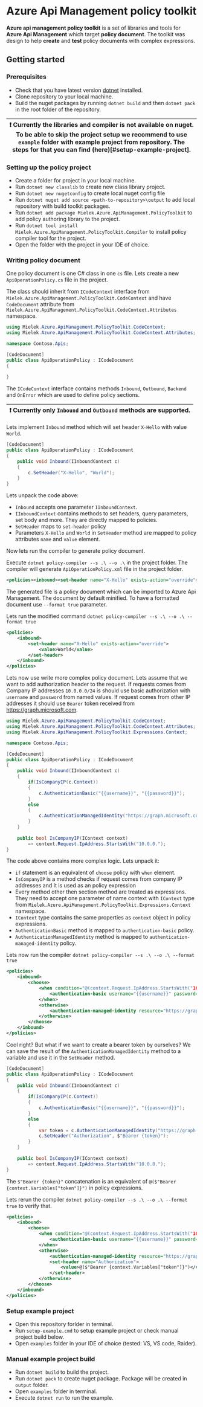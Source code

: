 # Azure Api Management policy toolkit

**Azure api management policy toolkit** is a set of libraries and tools for **Azure Api Management** which target **policy document**. The toolkit was design to help **create** and **test** policy documents with complex expressions.

## Getting started

### Prerequisites

* Check that you have latest version [dotnet](https://dotnet.microsoft.com/download) installed.
* Clone repository to your local machine.
* Build the nuget packages by running `dotnet build` and then `dotnet pack` in the root folder of the repository.

| :exclamation: Currently the libraries and compiler is not available on nuget. To be able to skip the project setup we recommend to use `example` folder with example project from repository. The steps for that you can find (here)[#setup-example-project]. |
|---------------------------------------------------------------------------------------------------------------------------------------------------------------------------------------------------------------------------------------------------------------|

### Setting up the policy project

* Create a folder for project in your local machine.
* Run `dotnet new classlib` to create new class library project.
* Run `dotnet new nugetconfig` to create local nuget config file
* Run `dotnet nuget add source <path-to-repository>\output` to add local repository with build toolkit packages.
* Run `dotnet add package Mielek.Azure.ApiManagement.PolicyToolkit` to add policy authoring library to the project.
* Run `dotnet tool install Mielek.Azure.ApiManagement.PolicyToolkit.Compiler` to install policy compiler tool for the project.
* Open the folder with the project in your IDE of choice.

### Writing policy document

One policy document is one C# class in one `cs` file. Lets create a new `ApiOperationPolicy.cs` file in the project.

The class should inherit from `ICodeContext` interface from `Mielek.Azure.ApiManagement.PolicyToolkit.CodeContext` and have `CodeDocument` attribute from `Mielek.Azure.ApiManagement.PolicyToolkit.CodeContext.Attributes` namespace.

```csharp
using Mielek.Azure.ApiManagement.PolicyToolkit.CodeContext;
using Mielek.Azure.ApiManagement.PolicyToolkit.CodeContext.Attributes;

namespace Contoso.Apis;

[CodeDocument]
public class ApiOperationPolicy : ICodeDocument
{
    
}
```

The `ICodeContext` interface contains methods `Inbound`, `Outbound`, `Backend` and `OnError` which are used to define policy sections.

| :exclamation: Currently only `Inbound` and `Outbound` methods are supported. |
|------------------------------------------------------------------------------|

Lets implement `Inbound` method which will set header `X-Hello` with value `World`.

```csharp
[CodeDocument]
public class ApiOperationPolicy : ICodeDocument
{
    public void Inbound(IInboundContext c)
    {
        c.SetHeader("X-Hello", "World");
    }
}
```

Lets unpack the code above:
* `Inbound` accepts one parameter `IInboundContext`.
* `IInboundContext` contains methods to set headers, query parameters, set body and more. They are directly mapped to policies.
* `SetHeader` maps to `set-header` policy
*  Parameters `X-Hello` and `World` in `SetHeader` method are mapped to policy attributes `name` and `value` element.

Now lets run the compiler to generate policy document.

Execute `dotnet policy-compiler --s .\ --o .\` in the project folder. The compiler will generate `ApiOperationPolicy.xml` file in the project folder.

```xml
<policies><inbound><set-header name="X-Hello" exists-action="override"><value>World</value></set-header></inbound></policies>
```

The generated file is a policy document which can be imported to Azure Api Management. The document by default minified. To have a formatted document use `--format true` parameter.

Lets run the modified command `dotnet policy-compiler --s .\ --o .\ --format true`

```xml
<policies>
    <inbound>
        <set-header name="X-Hello" exists-action="override">
            <value>World</value>
        </set-header>
    </inbound>
</policies>
```

Lets now use write more complex policy document. Lets assume that we want to add authorization header to the request.
If requests comes from Company IP addresses `10.0.0.0/24` is should use basic authorization with `username` and `password` from named values.
If request comes from other IP addresses it should use `Bearer` token received from https://graph.microsoft.com.

```csharp
using Mielek.Azure.ApiManagement.PolicyToolkit.CodeContext;
using Mielek.Azure.ApiManagement.PolicyToolkit.CodeContext.Attributes;
using Mielek.Azure.ApiManagement.PolicyToolkit.Expressions.Context;

namespace Contoso.Apis;

[CodeDocument]
public class ApiOperationPolicy : ICodeDocument
{
    public void Inbound(IInboundContext c)
    {
        if(IsCompanyIP(c.Context))
        {
            c.AuthenticationBasic("{{username}}", "{{password}}");
        }
        else
        {
            c.AuthenticationManagedIdentity("https://graph.microsoft.com");
        }
    }
    
    public bool IsCompanyIP(IContext context)
        => context.Request.IpAddress.StartsWith("10.0.0.");
}
```

The code above contains more complex logic. Lets unpack it:
* `if` statement is an equivalent of `choose` policy with `when` element.
* `IsCompanyIP` is a method checks if request comes from company IP addresses and It is used as an policy expression
* Every method other then section method are treated as expressions. They need to accept one parameter of name context with `IContext` type from `Mielek.Azure.ApiManagement.PolicyToolkit.Expressions.Context` namespace.
* `IContext` type contains the same properties as `context` object in policy expressions.
* `AuthenticationBasic` method is mapped to `authentication-basic` policy.
* `AuthenticationManagedIdentity` method is mapped to `authentication-managed-identity` policy.
 
Lets now run the compiler `dotnet policy-compiler --s .\ --o .\ --format true`

```xml
<policies>
    <inbound>
        <choose>
            <when condition="@(context.Request.IpAddress.StartsWith("10.0.0."))">
                <authentication-basic username="{{username}}" password="{{password}}" />
            </when>
            <otherwise>
                <authentication-managed-identity resource="https://graph.microsoft.com"/>
            </otherwise>
        </choose>
    </inbound>
</policies>
```

Cool right? But what if we want to create a bearer token by ourselves? We can save the result of the `AuthenticationManagedIdentity` method to a variable and use it in the `SetHeader` method.

```csharp
[CodeDocument]
public class ApiOperationPolicy : ICodeDocument
{
    public void Inbound(IInboundContext c)
    {
        if(IsCompanyIP(c.Context))
        {
            c.AuthenticationBasic("{{username}}", "{{password}}");
        }
        else
        {
            var token = c.AuthenticationManagedIdentity("https://graph.microsoft.com");
            c.SetHeader("Authorization", $"Bearer {token}");
        }
    }
    
    public bool IsCompanyIP(IContext context)
        => context.Request.IpAddress.StartsWith("10.0.0.");
}
```

The `$"Bearer {token}"` concatenation is an equivalent of `@($"Bearer {context.Variables["token"]}")` in policy expressions.

Lets rerun the compiler `dotnet policy-compiler --s .\ --o .\ --format true` to verify that.

```xml
<policies>
    <inbound>
        <choose>
            <when condition="@(context.Request.IpAddress.StartsWith("10.0.0."))">
                <authentication-basic username="{{username}}" password="{{password}}" />
            </when>
            <otherwise>
                <authentication-managed-identity resource="https://graph.microsoft.com" output-token-variable-name="token"/>
                <set-header name="Authorization">
                    <value>@($"Bearer {context.Variables["token"]}")</value>
                </set-header>
            </otherwise>
        </choose>
    </inbound>
</policies>
```

### Setup example project

* Open this repository forlder in terminal.
* Run `setup-example.cmd` to setup example project or check manual project build below.
* Open `examples` folder in your IDE of choice (tested: VS, VS code, Raider).

### Manual example project build

* Run `dotnet build` to build the project.
* Run `dotnet pack` to create nuget package. Package will be created in `output` folder.
* Open `examples` folder in terminal.
* Execute `dotnet run` to run the example.

### 




